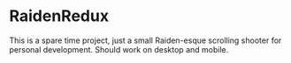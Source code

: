 # RaidenRedux
This is a spare time project, just a small Raiden-esque scrolling shooter for personal development.
Should work on desktop and mobile.
